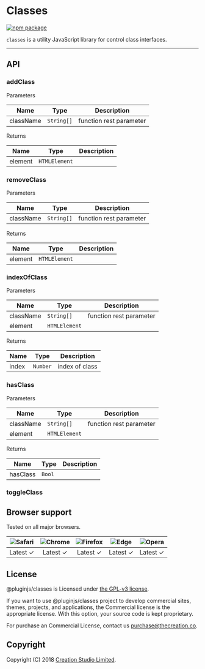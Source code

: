 # Classes

[![npm package](https://img.shields.io/npm/v/@pluginjs/classes.svg)](https://www.npmjs.com/package/@pluginjs/classes)

`classes` is a utility JavaScript library for control class interfaces.

---

## API

### addClass

Parameters

| Name | Type | Description |
|------|------|-------------|
| className | `String[]` | function rest parameter |

Returns

| Name | Type | Description |
|------|------|-------------|
| element | `HTMLElement` | |

### removeClass

Parameters

| Name | Type | Description |
|------|------|-------------|
| className | `String[]` | function rest parameter |

Returns

| Name | Type | Description |
|------|------|-------------|
| element | `HTMLElement` | |

### indexOfClass

Parameters

| Name | Type | Description |
|------|------|-------------|
| className | `String[]` | function rest parameter |
| element | `HTMLElement` | |

Returns

| Name | Type | Description |
|------|------|-------------|
| index | `Number` | index of class |

### hasClass

Parameters

| Name | Type | Description |
|------|------|-------------|
| className | `String[]` | function rest parameter |
| element | `HTMLElement` | |

Returns

| Name | Type | Description |
|------|------|-------------|
| hasClass | `Bool` | |

### toggleClass

## Browser support

Tested on all major browsers.

| <img src="https://raw.githubusercontent.com/alrra/browser-logos/master/src/safari/safari_32x32.png" alt="Safari"> | <img src="https://raw.githubusercontent.com/alrra/browser-logos/master/src/chrome/chrome_32x32.png" alt="Chrome"> | <img src="https://raw.githubusercontent.com/alrra/browser-logos/master/src/firefox/firefox_32x32.png" alt="Firefox"> | <img src="https://raw.githubusercontent.com/alrra/browser-logos/master/src/edge/edge_32x32.png" alt="Edge"> | <img src="https://raw.githubusercontent.com/alrra/browser-logos/master/src/opera/opera_32x32.png" alt="Opera"> |
|:--:|:--:|:--:|:--:|:--:|
| Latest ✓ | Latest ✓ | Latest ✓ | Latest ✓ | Latest ✓ |

## License

@pluginjs/classes is Licensed under [the GPL-v3 license](LICENSE).

If you want to use @pluginjs/classes project to develop commercial sites, themes, projects, and applications, the Commercial license is the appropriate license. With this option, your source code is kept proprietary.

For purchase an Commercial License, contact us purchase@thecreation.co.

## Copyright

Copyright (C) 2018 [Creation Studio Limited](creationstudio.com).